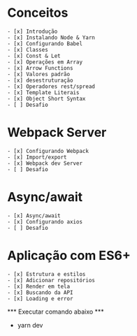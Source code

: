 # Conceitos
    - [x] Introdução 
    - [x] Instalando Node & Yarn
    - [x] Configurando Babel
    - [x] Classes 
    - [x] Const & Let 
    - [x] Operações em Array  
    - [x] Arrow Functions 
    - [x] Valores padrão 
    - [x] desestruturação 
    - [x] Operadores rest/spread 
    - [x] Template Literais 
    - [x] Object Short Syntax 
    - [ ] Desafio

# Webpack Server
    - [x] Configurando Webpack 
    - [x] Import/export 
    - [x] Webpack dev Server 
    - [ ] Desafio

# Async/await
    - [x] Async/await 
    - [x] Configurando axios 
    - [ ] Desafio

# Aplicação com ES6+
    - [x] Estrutura e estilos 
    - [x] Adicionar repositórios 
    - [x] Render em tela 
    - [x] Buscando da API 
    - [x] Loading e error 


*** Executar comando abaixo ***
- yarn dev